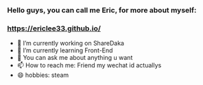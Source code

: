 ### Hello guys, you can call me Eric, for more about myself:
### https://ericlee33.github.io/ 

- 🔭 I’m currently working on ShareDaka
- 🌱 I’m currently learning Front-End
- 💬 You can ask me about anything u want
- 📫 How to reach me: Friend my wechat id actuallys
- 😄 hobbies: steam
